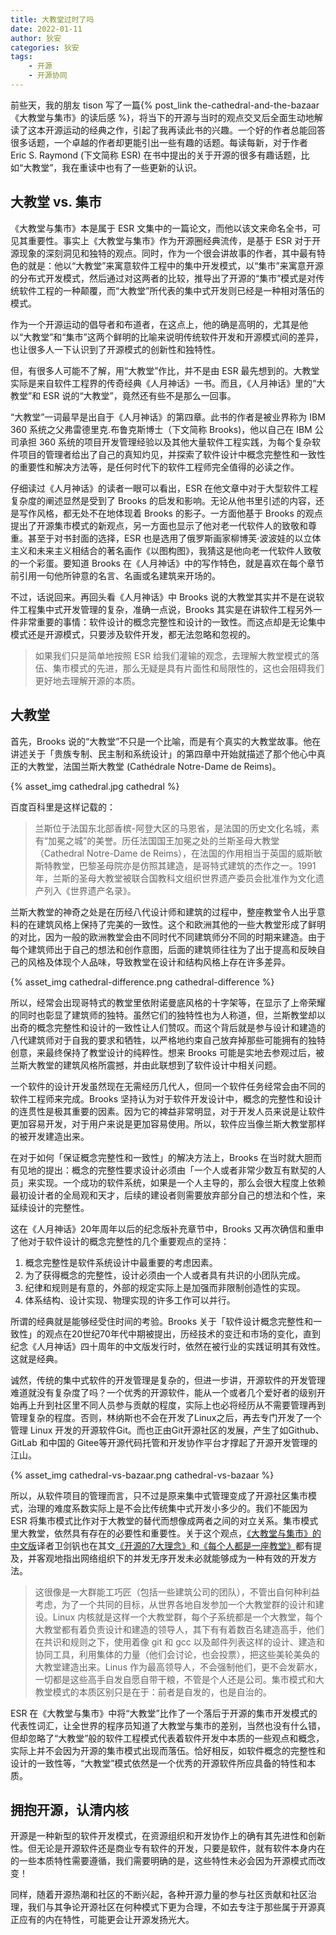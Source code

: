 ```yaml
---
title: 大教堂过时了吗
date: 2022-01-11
author: 狄安
categories: 狄安
tags:
    - 开源
    - 开源协同
---
```


前些天，我的朋友 tison 写了一篇{% post_link the-cathedral-and-the-bazaar 《大教堂与集市》的读后感 %}，将当下的开源与当时的观点交叉后全面生动地解读了这本开源运动的经典之作，引起了我再读此书的兴趣。一个好的作者总能回答很多话题，一个卓越的作者却更能引出一些有趣的话题。每读每新，对于作者 Eric S. Raymond (下文简称 ESR) 在书中提出的关于开源的很多有趣话题，比如“大教堂”，我在重读中也有了一些更新的认识。

<!-- more -->

## 大教堂 vs. 集市

《大教堂与集市》本是属于 ESR 文集中的一篇论文，而他以该文来命名全书，可见其重要性。事实上《大教堂与集市》作为开源圈经典流传，是基于 ESR 对于开源现象的深刻洞见和独特的观点。同时，作为一个很会讲故事的作者，其中最有特色的就是：他以“大教堂”来寓意软件工程中的集中开发模式，以“集市”来寓意开源的分布式开发模式，然后通过对这两者的比较，推导出了开源的“集市”模式是对传统软件工程的一种颠覆，而“大教堂”所代表的集中式开发则已经是一种相对落伍的模式。

作为一个开源运动的倡导者和布道者，在这点上，他的确是高明的，尤其是他以“大教堂”和“集市”这两个鲜明的比喻来说明传统软件开发和开源模式间的差异，也让很多人一下认识到了开源模式的创新性和独特性。

但，有很多人可能不了解，用“大教堂”作比，并不是由 ESR 最先想到的。大教堂实际是来自软件工程界的传奇经典《人月神话》一书。而且，《人月神话》里的“大教堂”和 ESR 说的“大教堂”，竟然还有些不是那么一回事。

“大教堂”一词最早是出自于《人月神话》的第四章。此书的作者是被业界称为 IBM 360 系统之父弗雷德里克.布鲁克斯博士（下文简称 Brooks)，他以自己在 IBM 公司承担 360 系统的项目开发管理经验以及其他大量软件工程实践，为每个复杂软件项目的管理者给出了自己的真知灼见，并探索了软件设计中概念完整性和一致性的重要性和解决方法等，是任何时代下的软件工程师完全值得的必读之作。

仔细读过《人月神话》的读者一眼可以看出，ESR 在他文章中对于大型软件工程复杂度的阐述显然是受到了 Brooks 的启发和影响。无论从他书里引述的内容，还是写作风格，都无处不在地体现着 Brooks 的影子。一方面他基于 Brooks 的观点提出了开源集市模式的新观点，另一方面也显示了他对老一代软件人的致敬和尊重。甚至于对书封面的选择，ESR 也是选用了俄罗斯画家柳博芙·波波娃的以立体主义和未来主义相结合的著名画作《以图构图》，我猜这是他向老一代软件人致敬的一个彩蛋。要知道 Brooks 在《人月神话》中的写作特色，就是喜欢在每个章节前引用一句他所钟意的名言、名画或名建筑来开场的。

不过，话说回来。再回头看《人月神话》中 Brooks 说的大教堂其实并不是在说软件工程集中式开发管理的复杂，准确一点说，Brooks 其实是在讲软件工程另外一件非常重要的事情：软件设计的概念完整性和设计的一致性。而这点却是无论集中模式还是开源模式，只要涉及软件开发，都无法忽略和忽视的。

> 如果我们只是简单地按照 ESR 给我们灌输的观念，去理解大教堂模式的落伍、集市模式的先进，那么无疑是具有片面性和局限性的，这也会阻碍我们更好地去理解开源的本质。 

## 大教堂

首先，Brooks 说的“大教堂”不只是一个比喻，而是有个真实的大教堂故事。他在讲述关于「贵族专制、民主制和系统设计」的第四章中开始就描述了那个他心中真正的大教堂，法国兰斯大教堂 (Cathédrale Notre-Dame de Reims)。

{% asset_img cathedral.jpg cathedral %}

百度百科里是这样记载的：

> 兰斯位于法国东北部香槟-阿登大区的马恩省，是法国的历史文化名城，素有“加冕之城”的美誉。历任法国国王加冕之处的兰斯圣母大教堂（Cathedral Notre-Dame de Reims），在法国的作用相当于英国的威斯敏斯特教堂，巴黎圣母院亦是仿照其建造，是哥特式建筑的杰作之一。1991 年，兰斯的圣母大教堂被联合国教科文组织世界遗产委员会批准作为文化遗产列入《世界遗产名录》。

兰斯大教堂的神奇之处是在历经八代设计师和建筑的过程中，整座教堂令人出乎意料的在建筑风格上保持了完美的一致性。这个和欧洲其他的一些大教堂形成了鲜明的对比，因为一般的欧洲教堂会由不同时代不同建筑师分不同的时期来建造。由于每个建筑师出于自己的想法和创作意图，后面的建筑师往往为了出于提高和反映自己的风格及体现个人品味，导致教堂在设计和结构风格上存在许多差异。

{% asset_img cathedral-difference.png cathedral-difference %}

所以，经常会出现哥特式的教堂里依附诺曼底风格的十字架等，在显示了上帝荣耀的同时也彰显了建筑师的独特。虽然它们的独特性也为人称道，但，兰斯教堂却以出奇的概念完整性和设计的一致性让人们赞叹。而这个背后就是参与设计和建造的八代建筑师对于自我的要求和牺牲，以严格地约束自己放弃掉那些可能拥有的独特创意，来最终保持了教堂设计的纯粹性。想来 Brooks 可能是实地去参观过后，被兰斯大教堂的建筑风格所震撼，并由此联想到了软件设计中相关问题。

一个软件的设计开发虽然现在无需经历几代人，但同一个软件任务经常会由不同的软件工程师来完成。Brooks 坚持认为对于软件开发设计中，概念的完整性和设计的连贯性是极其重要的因素。因为它的裨益非常明显，对于开发人员来说是让软件更加容易开发，对于用户来说是更加容易使用。所以，软件应当像兰斯大教堂那样的被开发建造出来。

在对于如何「保证概念完整性和一致性」的解决方法上，Brooks 在当时就大胆而有见地的提出：概念的完整性要求设计必须由「一个人或者非常少数互有默契的人员」来实现。一个成功的软件系统，如果是一个人主导的，那么会很大程度上依赖最初设计者的全局观和天才，后续的建设者则需要放弃部分自己的想法和个性，来延续设计的完整性。

这在《人月神话》20年周年以后的纪念版补充章节中，Brooks 又再次确信和重申了他对于软件设计的概念完整性的几个重要观点的坚持：

1. 概念完整性是软件系统设计中最重要的考虑因素。
2. 为了获得概念的完整性，设计必须由一个人或者具有共识的小团队完成。
3. 纪律和规则是有意的，外部的规定实际上是加强而非限制创造性的实现。
4. 体系结构、设计实现、物理实现的许多工作可以并行。

所谓的经典就是能够经受住时间的考验。Brooks 关于「软件设计概念完整性和一致性」的观点在20世纪70年代中期被提出，历经技术的变迁和市场的变化，直到纪念《人月神话》四十周年的中文版发行时，依然在被行业的实践证明其有效性。这就是经典。

诚然，传统的集中式软件的开发管理是复杂的，但进一步讲，开源软件的开发管理难道就没有复杂度了吗？一个优秀的开源软件，能从一个或者几个爱好者的级别开始再上升到社区里不同人员参与贡献的程度，实际上也必将经历从不需要管理再到管理复杂的程度。否则，林纳斯也不会在开发了Linux之后，再去专门开发了一个管理 Linux 开发的开源软件Git。而也正由Git开源社区的发展，产生了如Github、GitLab 和中国的 Gitee等开源代码托管和开发协作平台才撑起了开源开发管理的江山。

{% asset_img cathedral-vs-bazaar.png cathedral-vs-bazaar %}

所以，从软件项目的管理而言，只不过是原来集中式管理变成了开源社区集市模式，治理的难度系数实际上是不会比传统集中式开发小多少的。我们不能因为 ESR 将集市模式比作对于大教堂的替代而想像成两者之间的对立关系。集市模式里大教堂，依然具有存在的必要性和重要性。关于这个观点，[《大教堂与集市》的中文版](https://mp.weixin.qq.com/s/U28t8OZ4uSItuZtA3faLIw)译者卫剑钒也在其文[《开源的7大理念》](https://mp.weixin.qq.com/s/15kCZNCG1psxyWv0WfOHAw)和[《每个人都是一座教堂》](https://mp.weixin.qq.com/s/Witz9483fumBpLoIaBbDlw)都有提及，并客观地指出网络组织下的并发无序开发未必就能够成为一种有效的开发方法。

> 这很像是一大群能工巧匠（包括一些建筑公司的团队），不管出自何种利益考虑，为了一个共同的目标，从世界各地自发参加一个大教堂群的设计和建设。Linux 内核就是这样一个大教堂群，每个子系统都是一个大教堂，每个大教堂都有着负责设计和建造的领导人，其下有有着数百名建造高手，他们在共识和规则之下，使用着像 git 和 gcc 以及邮件列表这样的设计、建造和协同工具，利用集体的力量（他们会讨论，也会投票），把这些美轮美奂的大教堂建造出来。Linus 作为最高领导人，不会强制他们，更不会发薪水，一切都是这些高手自发自愿自带干粮，不管是个人还是公司。集市模式和大教堂模式的本质区别只是在于：前者是自发的，也是自治的。

ESR 在《大教堂与集市》中将“大教堂”比作了一个落后于开源的集市开发模式的代表性词汇，让全世界的程序员知道了大教堂与集市的差别，当然也没有什么错，但却忽略了“大教堂”般的软件工程模式代表着软件开发中本质的一些观点和概念，实际上并不会因为开源的集市模式出现而落伍。恰好相反，如软件概念的完整性和设计的一致性等，“大教堂”模式依然是一个优秀的开源软件所应具备的特性和本质。

## 拥抱开源，认清内核

开源是一种新型的软件开发模式，在资源组织和开发协作上的确有其先进性和创新性。但无论是开源软件还是商业专有软件的开发，只要是软件，就有软件本身内在的一些本质特性需要遵循，我们需要明确的是，这些特性未必会因为开源模式而改变！

同样，随着开源热潮和社区的不断兴起，各种开源力量的参与社区贡献和社区治理，我们与其争论开源社区在何种模式下更为合理，不如去专注于那些属于开源真正应有的内在特性，可能更会让开源发扬光大。
